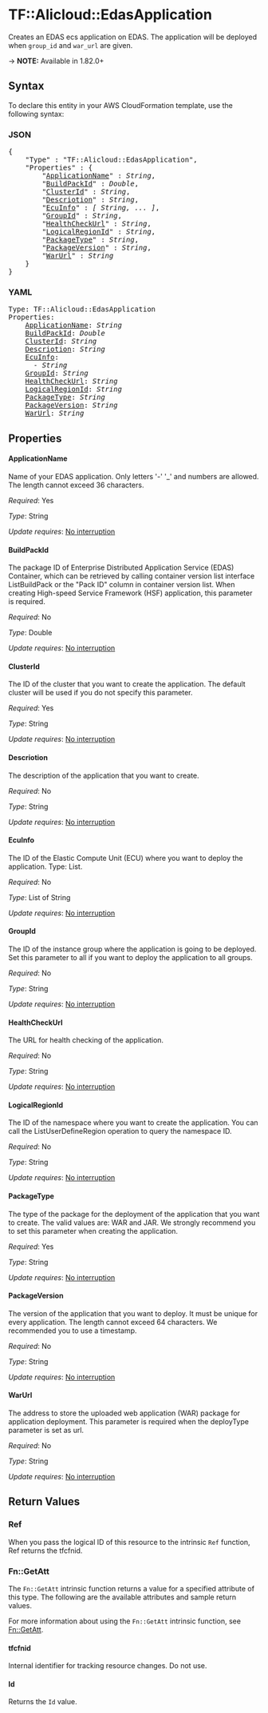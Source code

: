 # TF::Alicloud::EdasApplication

Creates an EDAS ecs application on EDAS. The application will be deployed when `group_id` and `war_url` are given.

-> **NOTE:** Available in 1.82.0+

## Syntax

To declare this entity in your AWS CloudFormation template, use the following syntax:

### JSON

<pre>
{
    "Type" : "TF::Alicloud::EdasApplication",
    "Properties" : {
        "<a href="#applicationname" title="ApplicationName">ApplicationName</a>" : <i>String</i>,
        "<a href="#buildpackid" title="BuildPackId">BuildPackId</a>" : <i>Double</i>,
        "<a href="#clusterid" title="ClusterId">ClusterId</a>" : <i>String</i>,
        "<a href="#descriotion" title="Descriotion">Descriotion</a>" : <i>String</i>,
        "<a href="#ecuinfo" title="EcuInfo">EcuInfo</a>" : <i>[ String, ... ]</i>,
        "<a href="#groupid" title="GroupId">GroupId</a>" : <i>String</i>,
        "<a href="#healthcheckurl" title="HealthCheckUrl">HealthCheckUrl</a>" : <i>String</i>,
        "<a href="#logicalregionid" title="LogicalRegionId">LogicalRegionId</a>" : <i>String</i>,
        "<a href="#packagetype" title="PackageType">PackageType</a>" : <i>String</i>,
        "<a href="#packageversion" title="PackageVersion">PackageVersion</a>" : <i>String</i>,
        "<a href="#warurl" title="WarUrl">WarUrl</a>" : <i>String</i>
    }
}
</pre>

### YAML

<pre>
Type: TF::Alicloud::EdasApplication
Properties:
    <a href="#applicationname" title="ApplicationName">ApplicationName</a>: <i>String</i>
    <a href="#buildpackid" title="BuildPackId">BuildPackId</a>: <i>Double</i>
    <a href="#clusterid" title="ClusterId">ClusterId</a>: <i>String</i>
    <a href="#descriotion" title="Descriotion">Descriotion</a>: <i>String</i>
    <a href="#ecuinfo" title="EcuInfo">EcuInfo</a>: <i>
      - String</i>
    <a href="#groupid" title="GroupId">GroupId</a>: <i>String</i>
    <a href="#healthcheckurl" title="HealthCheckUrl">HealthCheckUrl</a>: <i>String</i>
    <a href="#logicalregionid" title="LogicalRegionId">LogicalRegionId</a>: <i>String</i>
    <a href="#packagetype" title="PackageType">PackageType</a>: <i>String</i>
    <a href="#packageversion" title="PackageVersion">PackageVersion</a>: <i>String</i>
    <a href="#warurl" title="WarUrl">WarUrl</a>: <i>String</i>
</pre>

## Properties

#### ApplicationName

Name of your EDAS application. Only letters '-' '_' and numbers are allowed. The length cannot exceed 36 characters.

_Required_: Yes

_Type_: String

_Update requires_: [No interruption](https://docs.aws.amazon.com/AWSCloudFormation/latest/UserGuide/using-cfn-updating-stacks-update-behaviors.html#update-no-interrupt)

#### BuildPackId

The package ID of Enterprise Distributed Application Service (EDAS) Container, which can be retrieved by calling container version list interface ListBuildPack or the "Pack ID" column in container version list. When creating High-speed Service Framework (HSF) application, this parameter is required.

_Required_: No

_Type_: Double

_Update requires_: [No interruption](https://docs.aws.amazon.com/AWSCloudFormation/latest/UserGuide/using-cfn-updating-stacks-update-behaviors.html#update-no-interrupt)

#### ClusterId

The ID of the cluster that you want to create the application. The default cluster will be used if you do not specify this parameter.

_Required_: Yes

_Type_: String

_Update requires_: [No interruption](https://docs.aws.amazon.com/AWSCloudFormation/latest/UserGuide/using-cfn-updating-stacks-update-behaviors.html#update-no-interrupt)

#### Descriotion

The description of the application that you want to create.

_Required_: No

_Type_: String

_Update requires_: [No interruption](https://docs.aws.amazon.com/AWSCloudFormation/latest/UserGuide/using-cfn-updating-stacks-update-behaviors.html#update-no-interrupt)

#### EcuInfo

The ID of the Elastic Compute Unit (ECU) where you want to deploy the application. Type: List.

_Required_: No

_Type_: List of String

_Update requires_: [No interruption](https://docs.aws.amazon.com/AWSCloudFormation/latest/UserGuide/using-cfn-updating-stacks-update-behaviors.html#update-no-interrupt)

#### GroupId

The ID of the instance group where the application is going to be deployed. Set this parameter to all if you want to deploy the application to all groups.

_Required_: No

_Type_: String

_Update requires_: [No interruption](https://docs.aws.amazon.com/AWSCloudFormation/latest/UserGuide/using-cfn-updating-stacks-update-behaviors.html#update-no-interrupt)

#### HealthCheckUrl

The URL for health checking of the application.

_Required_: No

_Type_: String

_Update requires_: [No interruption](https://docs.aws.amazon.com/AWSCloudFormation/latest/UserGuide/using-cfn-updating-stacks-update-behaviors.html#update-no-interrupt)

#### LogicalRegionId

The ID of the namespace where you want to create the application. You can call the ListUserDefineRegion operation to query the namespace ID.

_Required_: No

_Type_: String

_Update requires_: [No interruption](https://docs.aws.amazon.com/AWSCloudFormation/latest/UserGuide/using-cfn-updating-stacks-update-behaviors.html#update-no-interrupt)

#### PackageType

The type of the package for the deployment of the application that you want to create. The valid values are: WAR and JAR. We strongly recommend you to set this parameter when creating the application.

_Required_: Yes

_Type_: String

_Update requires_: [No interruption](https://docs.aws.amazon.com/AWSCloudFormation/latest/UserGuide/using-cfn-updating-stacks-update-behaviors.html#update-no-interrupt)

#### PackageVersion

The version of the application that you want to deploy. It must be unique for every application. The length cannot exceed 64 characters. We recommended you to use a timestamp.

_Required_: No

_Type_: String

_Update requires_: [No interruption](https://docs.aws.amazon.com/AWSCloudFormation/latest/UserGuide/using-cfn-updating-stacks-update-behaviors.html#update-no-interrupt)

#### WarUrl

The address to store the uploaded web application (WAR) package for application deployment. This parameter is required when the deployType parameter is set as url.

_Required_: No

_Type_: String

_Update requires_: [No interruption](https://docs.aws.amazon.com/AWSCloudFormation/latest/UserGuide/using-cfn-updating-stacks-update-behaviors.html#update-no-interrupt)

## Return Values

### Ref

When you pass the logical ID of this resource to the intrinsic `Ref` function, Ref returns the tfcfnid.

### Fn::GetAtt

The `Fn::GetAtt` intrinsic function returns a value for a specified attribute of this type. The following are the available attributes and sample return values.

For more information about using the `Fn::GetAtt` intrinsic function, see [Fn::GetAtt](https://docs.aws.amazon.com/AWSCloudFormation/latest/UserGuide/intrinsic-function-reference-getatt.html).

#### tfcfnid

Internal identifier for tracking resource changes. Do not use.

#### Id

Returns the <code>Id</code> value.

